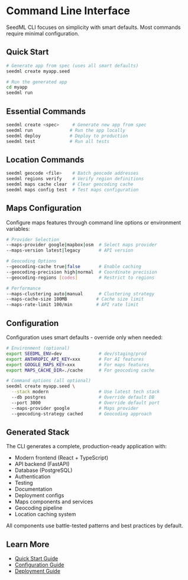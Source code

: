 # Command Line Interface

SeedML CLI focuses on simplicity with smart defaults. Most commands require minimal configuration.

## Quick Start

```bash
# Generate app from spec (uses all smart defaults)
seedml create myapp.seed

# Run the generated app
cd myapp
seedml run
```

## Essential Commands

```bash
seedml create <spec>     # Generate new app from spec
seedml run              # Run the app locally
seedml deploy           # Deploy to production
seedml test             # Run all tests
```

## Location Commands

```bash
seedml geocode <file>    # Batch geocode addresses
seedml regions verify    # Verify region definitions
seedml maps cache clear  # Clear geocoding cache
seedml maps config test  # Test maps configuration
```

## Maps Configuration

Configure maps features through command line options or environment variables:

```bash
# Provider Selection
--maps-provider google|mapbox|osm  # Select maps provider
--maps-version latest|legacy       # API version

# Geocoding Options
--geocoding-cache true|false       # Enable caching
--geocoding-precision high|normal  # Coordinate precision
--geocoding-regions [codes]        # Restrict to regions

# Performance
--maps-clustering auto|manual      # Clustering strategy
--maps-cache-size 100MB           # Cache size limit
--maps-rate-limit 100/min         # API rate limit
```

## Configuration

Configuration uses smart defaults - override only when needed:

```bash
# Environment (optional)
export SEEDML_ENV=dev              # dev/staging/prod
export ANTHROPIC_API_KEY=xxx       # For AI features
export GOOGLE_MAPS_KEY=xxx         # For maps features
export MAPS_CACHE_DIR=./cache      # For geocoding cache

# Command options (all optional)
seedml create myapp.seed \
  --stack modern                   # Use latest tech stack
  --db postgres                    # Override default DB
  --port 3000                      # Override default port
  --maps-provider google           # Maps provider
  --geocoding-strategy cached      # Geocoding approach
```

## Generated Stack

The CLI generates a complete, production-ready application with:

- Modern frontend (React + TypeScript)
- API backend (FastAPI)
- Database (PostgreSQL)
- Authentication
- Testing
- Documentation
- Deployment configs
- Maps components and services
- Geocoding pipeline
- Location caching system

All components use battle-tested patterns and best practices by default.

## Learn More

- [Quick Start Guide](../getting-started/quick-start.md)
- [Configuration Guide](../reference/config.md) 
- [Deployment Guide](../reference/deploy.md)
